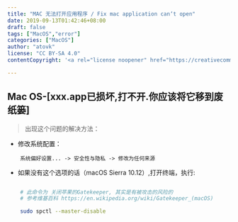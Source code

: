 ```yaml
---
title: "MAC 无法打开应用程序 / Fix mac application can‘t open"
date: 2019-09-13T01:42:46+08:00
draft: false
tags: ["MacOS","error"]
categories: ["MacOS"]
author: "atovk"
license: "CC BY-SA 4.0"
contentCopyright: '<a rel="license noopener" href="https://creativecommons.org/licenses/by-sa/4.0" target="_blank">CC BY-SA 4.0</a>'

---
```


## Mac OS-[xxx.app已损坏,打不开.你应该将它移到废纸篓]

> 出现这个问题的解决方法：

- 修改系统配置：

```text
    系统偏好设置... -> 安全性与隐私 -> 修改为任何来源
```

- 如果没有这个选项的话（macOS Sierra 10.12）,打开终端，执行:

```sh

    # 此命令为 关闭苹果的Gatekeeper, 其实是有被攻击的风险的
    # 参考维基百科 https://en.wikipedia.org/wiki/Gatekeeper_(macOS)

    sudo spctl --master-disable
```
